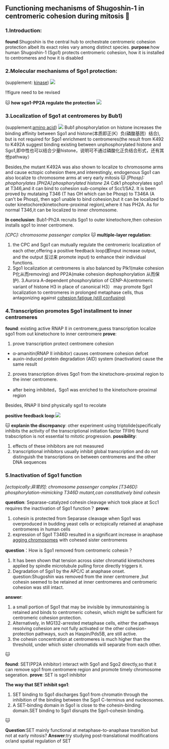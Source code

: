 ## Functioning mechanisms of Shugoshin-1 in centromeric cohesion during mitosis :rabbit:

### **1.Introduction:**
**found**:Shugoshin is the central hub to orchestrate centromeric cohesion protection albeit its exact roles vary among distinct species.
**purpose**:how human Shugoshin-1 (Sgo1) protects centromeric cohesion, how it is installed to centromeres and how it is disabled

### **2.Molecular mechanisms of Sgo1 protection:**
(supplement: [kinase](https://en.wikipedia.org/wiki/Kinase))
![](https://z3.ax1x.com/2021/10/14/5QJco8.png)

!!figure need to be revised

:cat:
**how sgo1-PP2A regulate the protection**
![](https://z3.ax1x.com/2021/10/14/5QDguF.png)

### 3.Localization of Sgo1 at centromeres by Bub1)
(supplement:[amino acid](https://www.technologynetworks.com/applied-sciences/articles/essential-amino-acids-chart-abbreviations-and-structure-324357))
![](https://z3.ax1x.com/2021/10/17/5tXJC8.png)
Bub1 phosphorylation on histone increases the binding affinity between Sgo1 and histone(本质即正(K）负(磷酸基团）结合), but is not required for Sgo1 enrichment to centromeres(the result from K492 to K492A suggest binding existing between unphosphorylated histone and Sgo1,即中性也可以结合少量histone，说明可不通过磷酸化正负结合形式，还有其他pathway）

Besides,the mutant K492A was also shown to localize to chromosome arms and cause ectopic cohesion there,and interestingly, endogenous Sgo1 can also localize to chromosome arms at very early mitosis
:cat:
*[Phosp]: phophorylates*
*[PH2A]:phosphorylated histone 2A*
Cdk1 phophorylates sgo1 at T346,and it can bind to cohesion sub-complex of Scc1/SA2. It is been proved by mutataing T346 (T has OH which can be Phosp) to T346A (A can't be Phosp), then sgo1 unable to bind cohesion,but it can be localized to outer kinetochore(kinetochore-proximal region),where it has PH2A. As for normal T346,it can be localized to inner chromosome.

**In conclusion**: Bub1-Ph2A recruits Sgo1 to outer kinetochore,then cohesion installs sgo1 to inner centromere.

*[CPC]: chromosome passenger complex*
:cat:
**multiple-layer regulation**:
1. the CPC and Sgo1 can mutually regulate the centromeric localization of each other,offering a
positive feedback loop(即input increase output, and the output 反过来 promote input) to enhance their individual functions.
2. Sgo1 localization at centromeres is also balanced by Plk1(make cohesion P化从而removing) and PP2A(make cohesion dephosphorylation 从而保护).
3.Aurora A-dependent phosphorylation of CENP-A(centromeric variant of histone H3 in place of canonical H3） may promote Sgo1 localization to centromeres in prolonged metaphase cells, thus antagonizing against [cohesion fatigue (still confusing)](https://www.cell.com/current-biology/pdf/S0960-9822(13)01023-3.pdf)

### 4.Transcription promotes Sgo1 installment to inner centromeres



**found**: existing active RNAP II in centromere,guess transcription localize sgo1 from out kinetochore to inner centromere
**prove**:  
1. prove transcription protect centromere cohesion
-  α-amanitin(RNAP II inhibitor) causes centromere cohesion defcet
-  auxin-induced protein degradation (AID) system (inactivation) cause the same result
2. proves transcription drives Sgo1 from the kinetochore-proximal
region to the inner centromere.
- after being inhibited，Sgo1 was enriched to the kinetochore-proximal region

Besides, RNAP II bind physically sgo1 to recolate

**positive feedback loop**:![](https://z3.ax1x.com/2021/10/17/5YFVpt.png)

:cat:
**explanin the discrepancy**: other experiment using triptolide(specifically inhibits the activity of the transcriptional initiation factor TFIIH) found trabscription is not essential to mitotic progression.
**possibility**:
1. effects of these inhibitors are not measured
2. transcriptional inhibitors usually inhibit global transcription and do not distinguish the transcriptions on between centromeres and the other DNA sequences

### 5.Inactivation of Sgo1 function
*[ectopically:异常的]: chromosome passenger complex*
*[T346D]: phosphorylation-mimicking T346D mutant,can constitutively bind cohesin*

**question**: Separase-catalyzed cohesin cleavage which took place at Scc1 requires the inactivation of Sgo1 function？
**prove**:
1. cohesin is protected from Separase cleavage when Sgo1 was overproduced in
budding yeast cells or ectopically retained at anaphase centromeres in human cells
2. expression of Sgo1 T346D resulted in a significant increase in anaphase [agging chromosomes](https://en.wikipedia.org/wiki/Anaphase_lag) with cohesed sister centromeres

**question**：How is Sgo1 removed from centromeric cohesin？
1. It has been shown that tension across sister chromatid kinetochores applied by spindle microtubule pulling force directly triggers it.
2. Degradation of Sgo1 by the APC/C at anaphase onset.
question:Shugoshin was removed from the inner centromere ,but cohesin seemed to be retained at inner centromeres and centromeric cohesion was still intact.

**answer**:
1. a small portion of Sgo1 that may be invisible by immunostaining is retained and binds to centromeric cohesin, which might be sufficient for centromeric cohesion protection.
2. Alternatively, in MG132-arrested metaphase cells, either the pathways resolving cohesion are not fully activated or the other cohesion-protection pathways, such as Haspin/Pds5B, are still active.
3. the cohesin concentration at centromeres is much higher than the threshold, under which sister chromatids will separate from each other.

:cat:

**found**: SET(PP2A inhibitor) interact with Sgo1 and Sgo2 directly,so that it can remove sgo1 from centromere region and promote timely chromosome segeration.
**prove**: SET is sgo1 inhibitor

**The way that SET inhibit sgo1**:
1. SET binding to Sgo1 discharges Sgo1 from chromatin through the inhibition of the binding between the Sgo1 C-terminus and nucleosomes.
2. A SET-binding domain in Sgo1 is close to the cohesin-binding domain.SET binding
to Sgo1 disrupts the Sgo1–cohesin binding.

:cat:

**Question**:SET mainly functional at metaphase-to-anaphase transition but not at early mitosis?
**Answer**:try studying post-translational modifications or/and spatial regulation of SET  
